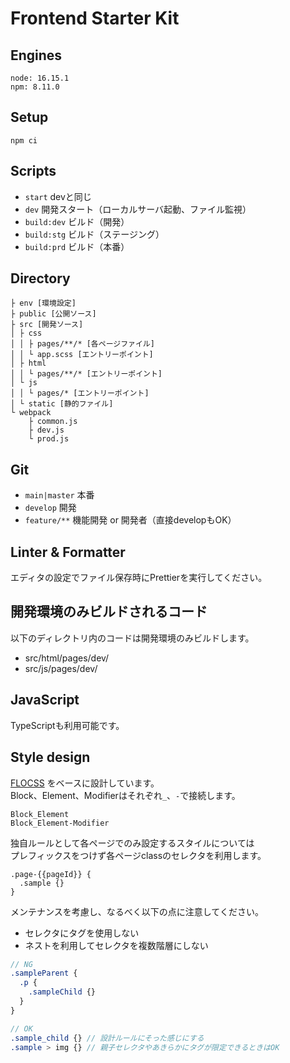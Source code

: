 Frontend Starter Kit
====================

## Engines
```
node: 16.15.1
npm: 8.11.0
```

## Setup
```
npm ci
```

## Scripts
- `start` devと同じ
- `dev` 開発スタート（ローカルサーバ起動、ファイル監視）
- `build:dev` ビルド（開発）
- `build:stg` ビルド（ステージング）
- `build:prd` ビルド（本番）

## Directory
```
├ env [環境設定]
├ public [公開ソース]
├ src [開発ソース]
│ ├ css
│ │ ├ pages/**/* [各ページファイル]
│ │ └ app.scss [エントリーポイント]
│ ├ html
│ │ └ pages/**/* [エントリーポイント]
│ └ js
│ │ └ pages/* [エントリーポイント]
│ └ static [静的ファイル]
└ webpack
    ├ common.js
    ├ dev.js
    └ prod.js
```

## Git
- `main|master` 本番
- `develop` 開発
- `feature/**` 機能開発 or 開発者（直接developもOK）

## Linter & Formatter
エディタの設定でファイル保存時にPrettierを実行してください。

## 開発環境のみビルドされるコード
以下のディレクトリ内のコードは開発環境のみビルドします。
- src/html/pages/dev/
- src/js/pages/dev/

## JavaScript
TypeScriptも利用可能です。

## Style design
[FLOCSS](https://github.com/hiloki/flocss) をベースに設計しています。  
Block、Element、Modifierはそれぞれ`_`、`-`で接続します。
```
Block_Element
Block_Element-Modifier
```
独自ルールとして各ページでのみ設定するスタイルについては  
プレフィックスをつけず各ページclassのセレクタを利用します。
```
.page-{{pageId}} {
  .sample {}
}
```
メンテナンスを考慮し、なるべく以下の点に注意してください。
- セレクタにタグを使用しない
- ネストを利用してセレクタを複数階層にしない
```scss
// NG
.sampleParent {
  .p {
    .sampleChild {}
  }
}

// OK
.sample_child {} // 設計ルールにそった感じにする
.sample > img {} // 親子セレクタやあきらかにタグが限定できるときはOK
```
